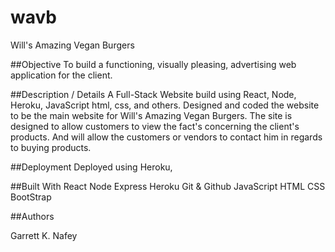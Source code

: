 # wavb
Will's Amazing Vegan Burgers

##Objective
To build a functioning, visually pleasing, advertising web application for the client.

##Description / Details
A Full-Stack Website build using React, Node, Heroku, JavaScript html, css, and others. 
Designed and coded the website to be the main website for Will's Amazing Vegan Burgers. 
The site is designed to allow customers to view the fact's concerning the client's products. 
And will allow the customers or vendors to contact him in regards to buying products.

##Deployment
Deployed using Heroku, 


##Built With
React
Node
Express
Heroku
Git & Github
JavaScript
HTML
CSS
BootStrap

##Authors

Garrett K. Nafey
